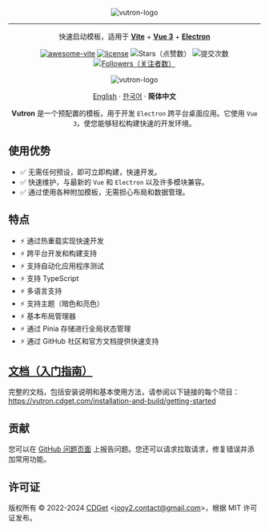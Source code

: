 <div align="center">

![vutron-logo](src/renderer/public/images/vutron-logo.webp)

---

快速启动模板，适用于 **[Vite](https://vitejs.dev)** + **[Vue 3](https://vuejs.org)** + **[Electron](https://www.electronjs.org)**

[![awesome-vite](https://awesome.re/mentioned-badge.svg)](https://github.com/vitejs/awesome-vite) [![license](https://img.shields.io/badge/license-MIT-blue.svg)](https://github.com/jooy2/vutron/blob/master/LICENSE) ![Stars（点赞数）](https://img.shields.io/github/stars/jooy2/vutron?style=social) ![提交次数](https://img.shields.io/github/commit-activity/y/jooy2/vutron) [![Followers（关注者数）](https://img.shields.io/github/followers/jooy2?style=social)](https://github.com/jooy2)

![vutron-logo](.github/resources/vutron-sample.webp)

[English](https://github.com/jooy2/vutron/blob/master/README.md) · [한국어](https://github.com/jooy2/vutron/blob/master/README.ko-KR.md) · **简体中文**

**Vutron** 是一个预配置的模板，用于开发 `Electron` 跨平台桌面应用。它使用 `Vue 3`，使您能够轻松构建快速的开发环境。

</div>

## 使用优势

- ✅ 无需任何预设，即可立即构建，快速开发。
- ✅ 快速维护，与最新的 `Vue` 和 `Electron` 以及许多模块兼容。
- ✅ 通过使用各种附加模板，无需担心布局和数据管理。

## 特点

- ⚡️ 通过热重载实现快速开发
- ⚡️ 跨平台开发和构建支持
- ⚡️ 支持自动化应用程序测试
- ⚡️ 支持 TypeScript
- ⚡️ 多语言支持
- ⚡️ 支持主题（暗色和亮色）
- ⚡️ 基本布局管理器
- ⚡️ 通过 Pinia 存储进行全局状态管理
- ⚡️ 通过 GitHub 社区和官方文档提供快速支持

## [文档（入门指南）](https://vutron.cdget.com/installation-and-build/getting-started)

完整的文档，包括安装说明和基本使用方法，请参阅以下链接的每个项目：https://vutron.cdget.com/installation-and-build/getting-started

## 贡献

您可以在 [GitHub 问题页面](https://github.com/jooy2/vutron/issues) 上报告问题。您还可以请求拉取请求，修复错误并添加常用功能。

## 许可证

版权所有 © 2022-2024 [CDGet](https://cdget.com) <[jooy2.contact@gmail.com](mailto:jooy2.contact@gmail.com)>，根据 MIT 许可证发布。
